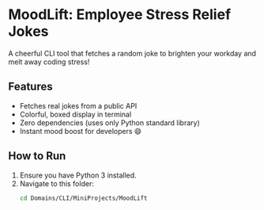 # MoodLift: Employee Stress Relief Jokes

A cheerful CLI tool that fetches a random joke to brighten your workday and melt away coding stress!

## Features
- Fetches real jokes from a public API
- Colorful, boxed display in terminal
- Zero dependencies (uses only Python standard library)
- Instant mood boost for developers 😄

## How to Run
1. Ensure you have Python 3 installed.
2. Navigate to this folder:
   ```bash
   cd Domains/CLI/MiniProjects/MoodLift